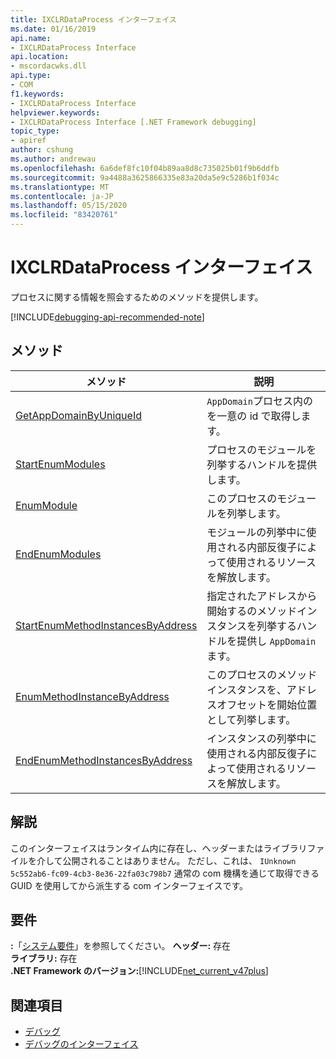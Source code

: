 ```yaml
---
title: IXCLRDataProcess インターフェイス
ms.date: 01/16/2019
api.name:
- IXCLRDataProcess Interface
api.location:
- mscordacwks.dll
api.type:
- COM
f1.keywords:
- IXCLRDataProcess Interface
helpviewer.keywords:
- IXCLRDataProcess Interface [.NET Framework debugging]
topic_type:
- apiref
author: cshung
ms.author: andrewau
ms.openlocfilehash: 6a6def8fc10f04b89aa8d8c735025b01f9b6ddfb
ms.sourcegitcommit: 9a4488a3625866335e83a20da5e9c5286b1f034c
ms.translationtype: MT
ms.contentlocale: ja-JP
ms.lasthandoff: 05/15/2020
ms.locfileid: "83420761"
---
```

# <a name="ixclrdataprocess-interface"></a>IXCLRDataProcess インターフェイス

プロセスに関する情報を照会するためのメソッドを提供します。

[!INCLUDE[debugging-api-recommended-note](../../../../includes/debugging-api-recommended-note.md)]

## <a name="methods"></a>メソッド

| メソッド                                                                                                                                               | 説明                                                                                     |
| ---------------------------------------------------------------------------------------------------------------------------------------------------- | ----------------------------------------------------------------------------------------------- |
| [GetAppDomainByUniqueId](ixclrdataprocess-getappdomainbyuniqueid-method.md)                       | `AppDomain`プロセス内のを一意の id で取得します。                                              |
| [StartEnumModules](ixclrdataprocess-startenummodules-method.md)                                   | プロセスのモジュールを列挙するハンドルを提供します。                                        |
| [EnumModule](ixclrdataprocess-enummodule-method.md)                                               | このプロセスのモジュールを列挙します。                                                         |
| [EndEnumModules](ixclrdataprocess-endenummodules-method.md)                                       | モジュールの列挙中に使用される内部反復子によって使用されるリソースを解放します。               |
| [StartEnumMethodInstancesByAddress](ixclrdataprocess-startenummethodinstancesbyaddress-method.md) | 指定されたアドレスから開始するのメソッドインスタンスを列挙するハンドルを提供し `AppDomain` ます。 |
| [EnumMethodInstanceByAddress](ixclrdataprocess-enummethodinstancebyaddress-method.md)             | このプロセスのメソッドインスタンスを、アドレスオフセットを開始位置として列挙します。                  |
| [EndEnumMethodInstancesByAddress](ixclrdataprocess-endenummethodinstancesbyaddress-method.md)     | インスタンスの列挙中に使用される内部反復子によって使用されるリソースを解放します。             |

## <a name="remarks"></a>解説

このインターフェイスはランタイム内に存在し、ヘッダーまたはライブラリファイルを介して公開されることはありません。 ただし、これは、 `IUnknown` `5c552ab6-fc09-4cb3-8e36-22fa03c798b7` 通常の com 機構を通じて取得できる GUID を使用してから派生する com インターフェイスです。

## <a name="requirements"></a>要件

**:**「[システム要件](../../get-started/system-requirements.md)」を参照してください。
**ヘッダー:** 存在  
**ライブラリ:** 存在  
**.NET Framework のバージョン:**[!INCLUDE[net_current_v47plus](../../../../includes/net-current-v47plus.md)]  

## <a name="see-also"></a>関連項目

- [デバッグ](index.md)
- [デバッグのインターフェイス](debugging-interfaces.md)
